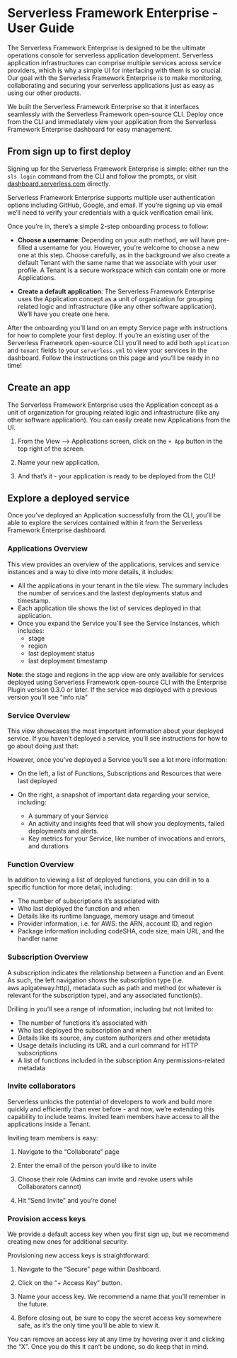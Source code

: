 # Serverless Framework Enterprise - User Guide

The Serverless Framework Enterprise is designed to be the ultimate operations console for serverless application development. Serverless application infrastructures can comprise multiple services across service providers, which is why a simple UI for interfacing with them is so crucial. Our goal with the Serverless Framework Enterprise is to make monitoring, collaborating and securing your serverless applications just as easy as using our other products.


We built the Serverless Framework Enterprise so that it interfaces seamlessly with the Serverless Framework open-source CLI. Deploy once from the CLI and immediately view your application from the Serverless Framework Enterprise dashboard for easy management. 


## From sign up to first deploy

Signing up for the Serverless Framework Enterprise is simple: either run the ```sls login``` command from the CLI and follow the prompts, or visit [dashboard.serverless.com](https://dashboard.serverless.com) directly. 

Serverless Framework Enterprise supports multiple user authentication options including GitHub, Google, and email. If you’re signing up via email we’ll need to verify your credentials with a quick verification email link.

Once you’re in, there’s a simple 2-step onboarding process to follow: 

* **Choose a username**: Depending on your auth method, we will have pre-filled a username for you. However, you’re welcome to choose a new one at this step. Choose carefully, as in the background we also create a default Tenant with the same name that we associate with your user profile. A Tenant is a secure workspace which can contain one or more Applications.

* **Create a default application**: The Serverless Framework Enterprise uses the Application concept as a unit of organization for grouping related logic and infrastructure (like any other software application). We’ll have you create one here. 

After the onboarding you’ll land on an empty Service page with instructions for how to complete your first deploy. If you’re an existing user of the Serverless Framework open-source CLI you’ll need to add both `application` and `tenant` fields to your `serverless.yml` to view your services in the dashboard. Follow the instructions on this page and you’ll be ready in no time!

## Create an app

The Serverless Framework Enterprise uses the Application concept as a unit of organization for grouping related logic and infrastructure (like any other software application). You can easily create new Applications from the UI. 

1. From the View --> Applications screen, click on the ```+ App``` button in the top right of the screen.

2. Name your new application. 

3. And that’s it - your application is ready to be deployed from the CLI! 

## Explore a deployed service

Once you’ve deployed an Application successfully from the CLI, you’ll be able to explore the services contained within it from the Serverless Framework Enterprise dashboard. 


### Applications Overview
This view provides an overview of the applications, services and service instances and a way to dive into more details, it includes:

- All the applications in your tenant in the tile view. The summary includes the number of services and the lastest deployments status and timestamp.
- Each application tile shows the list of services deployed in that application.
- Once you expand the Service you’ll see the Service Instances, which includes:
  - stage
  - region
  - last deployment status
  - last deployment timestamp

**Note**: the stage and regions in the app view are only available for services deployed using Serverless Framework open-source CLI with the Enterprise Plugin version 0.3.0 or later. If the service was deployed with a previous version you’ll see "info n/a"

### Service Overview

This view showcases the most important information about your deployed service. If you haven’t deployed a service, you’ll see instructions for how to go about doing just that:

However, once you’ve deployed a Service you’ll see a lot more information: 

* On the left, a list of Functions, Subscriptions and Resources that were last deployed
* On the right, a snapshot of important data regarding your service, including:

  * A summary of your Service
  * An activity and insights feed that will show you deployments, failed deployments and alerts.
  * Key metrics for your Service, like number of invocations and errors, and durations

### Function Overview

In addition to viewing a list of deployed functions, you can drill in to a specific function for more detail, including: 

* The number of subscriptions it’s associated with
* Who last deployed the function and when
* Details like its runtime language, memory usage and timeout
* Provider information, i.e. for AWS: the ARN, account ID, and region
* Package information including codeSHA, code size, main URL, and the handler name

### Subscription Overview

A subscription indicates the relationship between a Function and an Event. As such, the left navigation shows the subscription type (i.e. aws.apigateway.http), metadata such as path and method (or whatever is relevant for the subscription type), and any associated function(s).

Drilling in you’ll see a range of information, including but not limited to:

* The number of functions it’s associated with
* Who last deployed the subscription and when
* Details like its source, any custom authorizers and other metadata
* Usage details including its URL and a curl command for HTTP subscriptions
* A list of functions included in the subscription
Any permissions-related metadata


### Invite collaborators

Serverless unlocks the potential of developers to work and build more quickly and efficiently than ever before - and now, we’re extending this capability to include teams. Invited team members have access to all the applications inside a Tenant.

Inviting team members is easy: 

1. Navigate to the “Collaborate” page

2. Enter the email of the person you’d like to invite

3. Choose their role (Admins can invite and revoke users while Collaborators cannot)

4. Hit “Send Invite” and you’re done!

### Provision access keys


We provide a default access key when you first sign up, but we recommend creating new ones for additional security.

Provisioning new access keys is straightforward: 

1. Navigate to the “Secure” page within Dashboard.

2. Click on the “+ Access Key” button.

3. Name your access key. We recommend a name that you’ll remember in the future.

4. Before closing out, be sure to copy the secret access key somewhere safe, as it’s the only time you’ll be able to view it.

You can remove an access key at any time by hovering over it and clicking the “X”. Once you do this it can’t be undone, so do keep that in mind.
    
